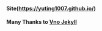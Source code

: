 
#### Site(https://yuting1007.github.io/)
#### Many Thanks to [Vno Jekyll](https://github.com/onevcat/vno-jekyll)
